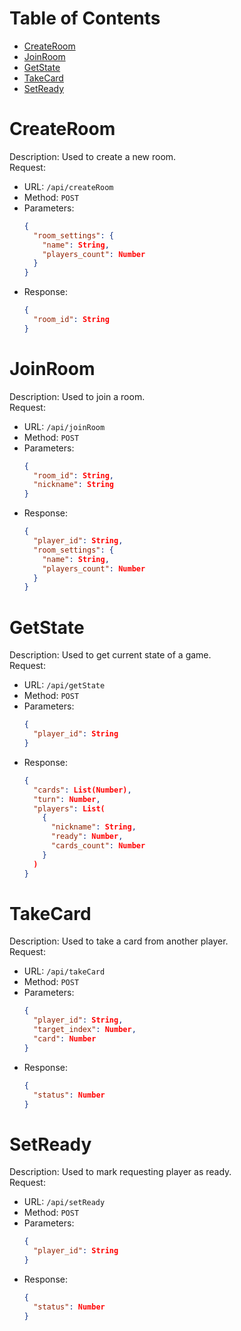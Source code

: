 # Table of Contents

- [CreateRoom](#createroom)
- [JoinRoom](#joinroom)
- [GetState](#getstate)
- [TakeCard](#takecard)
- [SetReady](#setready)

# CreateRoom
Description: Used to create a new room. <br>
Request:
  - URL: `/api/createRoom`
  - Method: `POST`
  - Parameters:
    ```json
    {
      "room_settings": {
        "name": String,
        "players_count": Number
      }
    }
    ```
  - Response:
    ```json
    {
      "room_id": String
    }
    ```

# JoinRoom
Description: Used to join a room. <br>
Request:
  - URL: `/api/joinRoom`
  - Method: `POST`
  - Parameters:
    ```json
    {
      "room_id": String,
      "nickname": String
    }
    ```
  - Response:
    ```json
    {
      "player_id": String,
      "room_settings": {
        "name": String,
        "players_count": Number
      }
    }
    ```

# GetState
Description: Used to get current state of a game. <br>
Request:
  - URL: `/api/getState`
  - Method: `POST`
  - Parameters:
    ```json
    {
      "player_id": String
    }
    ```
  - Response:
    ```json
    {
      "cards": List(Number),
      "turn": Number,
      "players": List(
        {
          "nickname": String,
          "ready": Number,
          "cards_count": Number
        }
      )
    }
    ```

# TakeCard
Description: Used to take a card from another player. <br>
Request:
  - URL: `/api/takeCard`
  - Method: `POST`
  - Parameters:
    ```json
    {
      "player_id": String,
      "target_index": Number,
      "card": Number
    }
    ```
  - Response:
    ```json
    {
      "status": Number
    }
    ```

# SetReady
Description: Used to mark requesting player as ready. <br>
Request:
  - URL: `/api/setReady`
  - Method: `POST`
  - Parameters:
    ```json
    {
      "player_id": String
    }
    ```
  - Response:
    ```json
    {
      "status": Number
    }
    ```